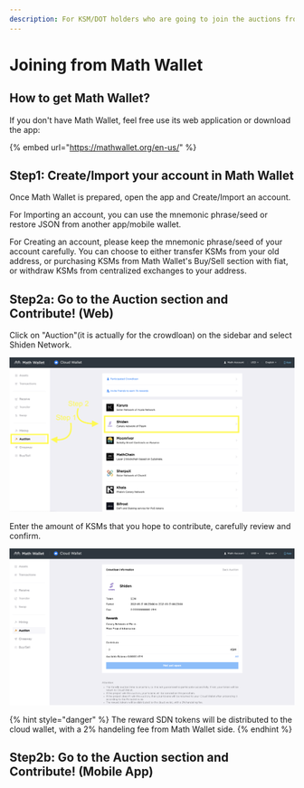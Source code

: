 ```yaml
---
description: For KSM/DOT holders who are going to join the auctions from Math Wallet.
---
```


# Joining from Math Wallet

## How to get Math Wallet?

If you don't have Math Wallet, feel free use its web application or download the app:

{% embed url="https://mathwallet.org/en-us/" %}

## **Step1: Create/Import your account in Math Wallet**

Once Math Wallet is prepared, open the app and Create/Import an account. 

For Importing an account, you can use the mnemonic phrase/seed or restore JSON from another app/mobile wallet.

For Creating an account, please keep the mnemonic phrase/seed of your account carefully. You can choose to either transfer KSMs from your old address, or purchasing KSMs from Math Wallet's Buy/Sell section with fiat, or withdraw KSMs from centralized exchanges to your address.

## **Step2a: Go to the Auction section and Contribute! \(Web\)**

Click on "Auction"\(it is actually for the crowdloan\) on the sidebar and select Shiden Network.

![](../../.gitbook/assets/image%20%2859%29.png)

Enter the amount of KSMs that you hope to contribute, carefully review and confirm.

![](../../.gitbook/assets/image%20%2861%29.png)

{% hint style="danger" %}
The reward SDN tokens will be distributed to the cloud wallet, with a 2% handeling fee from Math Wallet side.
{% endhint %}

## **Step2b: Go to the Auction section and Contribute! \(Mobile App\)**

